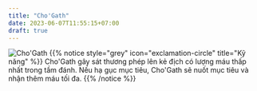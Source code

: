 ```yaml
---
title: "Cho'Gath"
date: 2023-06-07T11:55:15+07:00
draft: true
---
```

![Cho'Gath](https://storage.googleapis.com/www.publish.nocodesites.co.uk/prod/2542/files/ed7bbe291f8909c0cb925ad82268b306f3cf9515792137b909939a9d4cff66d2fb9badec8b7db454d0525faf6939a01d9cc506d390214ede26ffc46ff9b3e6e4.png)
{{% notice style="grey" icon="exclamation-circle" title="Kỹ năng" %}}
Cho'Gath gây sát thương phép lên kẻ địch có lượng máu thấp nhất trong tầm đánh. Nếu hạ gục mục tiêu, Cho'Gath sẽ nuốt mục tiêu và nhận thêm máu tối đa.
{{% /notice %}}
